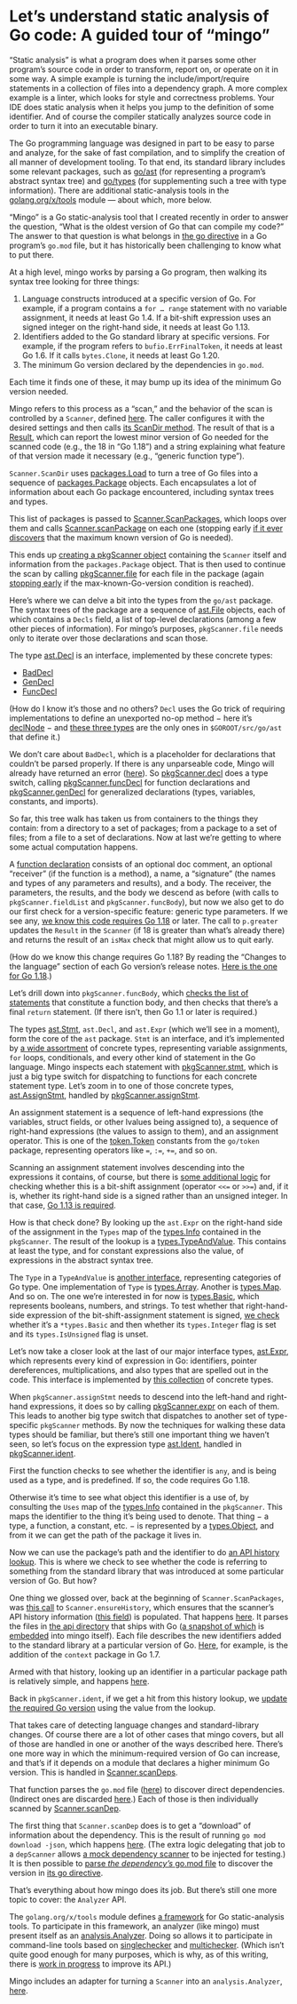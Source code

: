 # Let’s understand static analysis of Go code: A guided tour of “mingo”

“Static analysis” is what a program does when it parses some other program’s source code
in order to transform, report on, or operate on it in some way.
A simple example is turning the include/import/require statements in a collection of files into a dependency graph.
A more complex example is a linter,
which looks for style and correctness problems.
Your IDE does static analysis when it helps you jump to the definition of some identifier.
And of course the compiler statically analyzes source code in order to turn it into an executable binary.

The Go programming language was designed in part to be easy to parse and analyze,
for the sake of fast compilation,
and to simplify the creation of all manner of development tooling.
To that end, its standard library includes some relevant packages,
such as [go/ast](https://pkg.go.dev/go/ast)
(for representing a program’s abstract syntax tree)
and [go/types](https://pkg.go.dev/go/types)
(for supplementing such a tree with type information).
There are additional static-analysis tools in the [golang.org/x/tools](https://pkg.go.dev/golang.org/x/tools) module —
about which, more below.

“Mingo” is a Go static-analysis tool that I created recently in order to answer the question,
“What is the oldest version of Go that can compile my code?”
The answer to that question is what belongs in [the go directive](https://go.dev/ref/mod#go-mod-file-go) in a Go program’s `go.mod` file,
but it has historically been challenging to know what to put there.

At a high level,
mingo works by parsing a Go program,
then walking its syntax tree looking for three things:

1. Language constructs introduced at a specific version of Go.
   For example, if a program contains a `for … range` statement with no variable assignment,
   it needs at least Go 1.4.
   If a bit-shift expression uses an signed integer on the right-hand side,
   it needs at least Go 1.13.
2. Identifiers added to the Go standard library at specific versions.
   For example, if the program refers to `bufio.ErrFinalToken`,
   it needs at least Go 1.6.
   If it calls `bytes.Clone`,
   it needs at least Go 1.20.
3. The minimum Go version declared by the dependencies in `go.mod`.

Each time it finds one of these,
it may bump up its idea of the minimum Go version needed.

Mingo refers to this process as a “scan,”
and the behavior of the scan is controlled by a `Scanner`,
defined [here](https://github.com/bobg/mingo/blob/562b72282874015100556d6cecff601d9c9fd07a/scan.go#L18-L31).
The caller configures it with the desired settings
and then calls [its ScanDir method](https://github.com/bobg/mingo/blob/562b72282874015100556d6cecff601d9c9fd07a/scan.go#L47).
The result of that is a [Result](https://github.com/bobg/mingo/blob/562b72282874015100556d6cecff601d9c9fd07a/result.go#L11-L14),
which can report the lowest minor version of Go needed for the scanned code
(e.g., the 18 in “Go 1.18”)
and a string explaining what feature of that version made it necessary
(e.g., “generic function type”).

`Scanner.ScanDir` uses [packages.Load](https://pkg.go.dev/golang.org/x/tools/go/packages#Load)
to turn a tree of Go files into a sequence of [packages.Package](https://pkg.go.dev/golang.org/x/tools/go/packages#Package) objects.
Each encapsulates a lot of information about each Go package encountered,
including syntax trees and types.

This list of packages is passed to [Scanner.ScanPackages](https://github.com/bobg/mingo/blob/562b72282874015100556d6cecff601d9c9fd07a/scan.go#L69),
which loops over them and calls [Scanner.scanPackage](https://github.com/bobg/mingo/blob/562b72282874015100556d6cecff601d9c9fd07a/scan.go#L131) on each one
(stopping early [if it ever discovers](https://github.com/bobg/mingo/blob/562b72282874015100556d6cecff601d9c9fd07a/scan.go#L99-L101) that the maximum known version of Go is needed).

This ends up [creating a pkgScanner object](https://github.com/bobg/mingo/blob/562b72282874015100556d6cecff601d9c9fd07a/scan.go#L136-L141)
containing the `Scanner` itself and information from the `packages.Package` object.
That is then used to continue the scan
by calling [pkgScanner.file](https://github.com/bobg/mingo/blob/562b72282874015100556d6cecff601d9c9fd07a/package.go#L18)
for each file in the package
(again [stopping early](https://github.com/bobg/mingo/blob/562b72282874015100556d6cecff601d9c9fd07a/scan.go#L148-L150) if the max-known-Go-version condition is reached).

Here’s where we can delve a bit into the types from the `go/ast` package.
The syntax trees of the package are a sequence of [ast.File](https://pkg.go.dev/go/ast#File) objects,
each of which contains a `Decls` field, a list of top-level declarations
(among a few other pieces of information).
For mingo’s purposes,
`pkgScanner.file` needs only to iterate over those declarations and scan those.

The type [ast.Decl](https://pkg.go.dev/go/ast#Decl) is an interface,
implemented by these concrete types:

- [BadDecl](https://pkg.go.dev/go/ast#BadDecl)
- [GenDecl](https://pkg.go.dev/go/ast#GenDecl)
- [FuncDecl](https://pkg.go.dev/go/ast#FuncDecl)

(How do I know it’s those and no others?
`Decl` uses the Go trick of requiring implementations to define an unexported no-op method −
here it’s [declNode](https://cs.opensource.google/go/go/+/master:src/go/ast/ast.go;l=52;drc=28f1bf61b7383bd4079d77090e67b3198b75be12) −
and [these three types](https://cs.opensource.google/go/go/+/master:src/go/ast/ast.go;l=1011-1015;drc=28f1bf61b7383bd4079d77090e67b3198b75be12) are the only ones in `$GOROOT/src/go/ast` that define it.)

We don’t care about `BadDecl`,
which is a placeholder for declarations that couldn’t be parsed properly.
If there is any unparseable code,
Mingo will already have returned an error ([here](https://github.com/bobg/mingo/blob/562b72282874015100556d6cecff601d9c9fd07a/scan.go#L76-L85)).
So [pkgScanner.decl](https://github.com/bobg/mingo/blob/562b72282874015100556d6cecff601d9c9fd07a/decl.go#L9) does a type switch,
calling [pkgScanner.funcDecl](https://github.com/bobg/mingo/blob/562b72282874015100556d6cecff601d9c9fd07a/decl.go#L19) for function declarations
and [pkgScanner.genDecl](https://github.com/bobg/mingo/blob/562b72282874015100556d6cecff601d9c9fd07a/decl.go#L77)
for generalized declarations (types, variables, constants, and imports).

So far, this tree walk has taken us from containers to the things they contain:
from a directory to a set of packages;
from a package to a set of files;
from a file to a set of declarations.
Now at last we’re getting to where some actual computation happens.

A [function declaration](https://pkg.go.dev/go/ast#FuncDecl) consists of an optional doc comment,
an optional “receiver” (if the function is a method),
a name,
a “signature” (the names and types of any parameters and results),
and a body.
The receiver, the parameters, the results, and the body we descend as before
(with calls to `pkgScanner.fieldList` and `pkgScanner.funcBody`),
but now we also get to do our first check for a version-specific feature:
generic type parameters.
If we see any,
[we know this code requires Go 1.18](https://github.com/bobg/mingo/blob/562b72282874015100556d6cecff601d9c9fd07a/decl.go#L27-L37) or later.
The call to `p.greater` updates the `Result` in the `Scanner`
(if 18 is greater than what’s already there)
and returns the result of an `isMax` check
that might allow us to quit early.

(How do we know this change requires Go 1.18?
By reading the “Changes to the language” section of each Go version’s release notes.
[Here is the one for Go 1.18](https://tip.golang.org/doc/go1.18#language).)

Let’s drill down into `pkgScanner.funcBody`,
which [checks the list of statements](https://github.com/bobg/mingo/blob/562b72282874015100556d6cecff601d9c9fd07a/expr.go#L163-L170)
that constitute a function body,
and then checks that there’s a final `return` statement.
(If there isn’t, then Go 1.1 or later is required.)

The types [ast.Stmt](https://pkg.go.dev/go/ast#Stmt),
`ast.Decl`, and `ast.Expr`
(which we’ll see in a moment),
form the core of the `ast` package.
`Stmt` is an interface, and it’s implemented by
[a wide assortment](https://cs.opensource.google/go/go/+/master:src/go/ast/ast.go;l=849-871;drc=ef84d62cfc358ff62c60da9ceec754e7a389b5d5)
of concrete types,
representing variable assignments,
`for` loops,
conditionals,
and every other kind of statement in the Go language.
Mingo inspects each statement with
[pkgScanner.stmt](https://github.com/bobg/mingo/blob/562b72282874015100556d6cecff601d9c9fd07a/stmt.go#L10),
which is just a big type switch for dispatching to functions for each concrete statement type.
Let’s zoom in to one of those concrete types,
[ast.AssignStmt](https://pkg.go.dev/go/ast#AssignStmt),
handled by [pkgScanner.assignStmt](https://github.com/bobg/mingo/blob/562b72282874015100556d6cecff601d9c9fd07a/stmt.go#L87).

An assignment statement is a sequence of left-hand expressions
(the variables, struct fields, or other lvalues being assigned to),
a sequence of right-hand expressions
(the values to assign to them),
and an assignment operator.
This is one of the [token.Token](https://pkg.go.dev/go/token#Token) constants
from the `go/token` package,
representing operators like `=`, `:=`, `+=`, and so on.

Scanning an assignment statement involves descending into the expressions it contains, of course,
but there is [some additional logic](https://github.com/bobg/mingo/blob/562b72282874015100556d6cecff601d9c9fd07a/stmt.go#L89-L97)
for checking whether this is a bit-shift assignment
(operator `<<=` or `>>=`) and,
if it is,
whether its right-hand side is a signed rather than an unsigned integer.
In that case,
[Go 1.13 is required](https://tip.golang.org/doc/go1.13#language).

How is that check done?
By looking up the `ast.Expr` on the right-hand side of the assignment
in the `Types` map of the [types.Info](https://pkg.go.dev/go/types#Info)
contained in the `pkgScanner`.
The result of the lookup is a [types.TypeAndValue](https://pkg.go.dev/go/types#TypeAndValue).
This contains at least the type,
and for constant expressions also the value,
of expressions in the abstract syntax tree.

The `Type` in a `TypeAndValue` is [another interface](https://pkg.go.dev/go/types#Type),
representing categories of Go type.
One implementation of `Type` is [types.Array](https://pkg.go.dev/go/types#Array).
Another is [types.Map](https://pkg.go.dev/go/types#Map).
And so on.
The one we’re interested in for now
is [types.Basic](https://pkg.go.dev/go/types#Basic),
which represents booleans, numbers, and strings.
To test whether that right-hand-side expression of the bit-shift-assignment statement is signed,
[we check](https://github.com/bobg/mingo/blob/562b72282874015100556d6cecff601d9c9fd07a/package.go#L46)
whether it’s a `*types.Basic`
and then whether its `types.Integer` flag is set and its `types.IsUnsigned` flag is unset.

Let’s now take a closer look at the last of our major interface types,
[ast.Expr](https://pkg.go.dev/go/ast#Expr),
which represents every kind of expression in Go:
identifiers, pointer dereferences, multiplications,
and also types that are spelled out in the code.
This interface is implemented by [this collection](https://cs.opensource.google/go/go/+/master:src/go/ast/ast.go;l=548-573;drc=ef84d62cfc358ff62c60da9ceec754e7a389b5d5) of concrete types.

When `pkgScanner.assignStmt` needs to descend into the left-hand and right-hand expressions,
it does so by calling [pkgScanner.expr](https://github.com/bobg/mingo/blob/562b72282874015100556d6cecff601d9c9fd07a/expr.go#L11) on each of them.
This leads to another big type switch that dispatches to another set of type-specific `pkgScanner` methods.
By now the techniques for walking these data types should be familiar,
but there’s still one important thing we haven’t seen,
so let’s focus on the expression type [ast.Ident](https://pkg.go.dev/go/ast#Ident),
handled in [pkgScanner.ident](https://github.com/bobg/mingo/blob/e25314c0cc521e743eb39543db37296d4239df46/expr.go#L70).

First the function checks to see whether the identifier is `any`,
and is being used as a type,
and is predefined.
If so, the code requires Go 1.18.

Otherwise it’s time to see what object this identifier is a use of,
by consulting the `Uses` map of the [types.Info](https://pkg.go.dev/go/types#Info)
contained in the `pkgScanner`.
This maps the identifier to the thing it’s being used to denote.
That thing −
a type, a function, a constant, etc. −
is represented by a [types.Object](https://pkg.go.dev/go/types#Object),
and from it we can get the path of the package it lives in.

Now we can use the package’s path and the identifier to do [an API history lookup](https://github.com/bobg/mingo/blob/e25314c0cc521e743eb39543db37296d4239df46/expr.go#L97).
This is where we check to see whether the code is referring to something from the standard library
that was introduced at some particular version of Go.
But how?

One thing we glossed over,
back at the beginning of `Scanner.ScanPackages`,
was [this call](https://github.com/bobg/mingo/blob/e25314c0cc521e743eb39543db37296d4239df46/scan.go#L70) to `Scanner.ensureHistory`,
which ensures that the scanner’s API history information
([this field](https://github.com/bobg/mingo/blob/e25314c0cc521e743eb39543db37296d4239df46/scan.go#L29))
is populated.
That happens [here](https://github.com/bobg/mingo/blob/e25314c0cc521e743eb39543db37296d4239df46/hist.go#L66).
It parses the files in [the api directory](https://cs.opensource.google/go/go/+/master:api/) that ships with Go
([a snapshot of which](https://github.com/bobg/mingo/tree/main/api) is [embedded](https://github.com/bobg/mingo/blob/e25314c0cc521e743eb39543db37296d4239df46/hist.go#L56-L57) into mingo itself).
Each file describes the new identifiers added to the standard library at a particular version of Go.
[Here](https://github.com/bobg/mingo/blob/e25314c0cc521e743eb39543db37296d4239df46/api/go1.7.txt#L6-L19), for example,
is the addition of the `context` package in Go 1.7.

Armed with that history,
looking up an identifier in a particular package path is relatively simple,
and happens [here](https://github.com/bobg/mingo/blob/e25314c0cc521e743eb39543db37296d4239df46/hist.go#L26).

Back in `pkgScanner.ident`,
if we get a hit from this history lookup,
we [update the required Go version](https://github.com/bobg/mingo/blob/e25314c0cc521e743eb39543db37296d4239df46/expr.go#L98-L103) using the value from the lookup.

That takes care of detecting language changes and standard-library changes.
Of course there are a lot of other cases that mingo covers,
but all of those are handled in one or another of the ways described here.
There’s one more way in which the minimum-required version of Go can increase,
and that’s if it depends on a module that declares a higher minimum Go version.
This is handled in [Scanner.scanDeps](https://github.com/bobg/mingo/blob/bddce647865471cc1b3214894582be9188b4af00/deps.go#L16).

That function parses the `go.mod` file
([here](https://github.com/bobg/mingo/blob/bddce647865471cc1b3214894582be9188b4af00/deps.go#L22))
to discover direct dependencies.
(Indirect ones are discarded [here](https://github.com/bobg/mingo/blob/bddce647865471cc1b3214894582be9188b4af00/deps.go#L28-L30).)
Each of those is then individually scanned by [Scanner.scanDep](https://github.com/bobg/mingo/blob/bddce647865471cc1b3214894582be9188b4af00/deps.go#L71).

The first thing that `Scanner.scanDep` does is to get a “download” of information about the dependency.
This is the result of running `go mod download -json`,
which happens [here](https://github.com/bobg/mingo/blob/bddce647865471cc1b3214894582be9188b4af00/deps.go#L52).
(The extra logic delegating that job to a `depScanner`
allows [a mock dependency scanner](https://github.com/bobg/mingo/blob/bddce647865471cc1b3214894582be9188b4af00/deps_test.go#L30) to be injected for testing.)
It is then possible to [parse _the dependency’s_ go.mod file](https://github.com/bobg/mingo/blob/bddce647865471cc1b3214894582be9188b4af00/deps.go#L86)
to discover the version in [its go directive](https://github.com/bobg/mingo/blob/bddce647865471cc1b3214894582be9188b4af00/deps.go#L94).

That’s everything about how mingo does its job.
But there’s still one more topic to cover:
the `Analyzer` API.

The `golang.org/x/tools` module defines [a framework](https://pkg.go.dev/golang.org/x/tools/go/analysis) for Go static-analysis tools.
To participate in this framework, an analyzer (like mingo) must present itself as an [analysis.Analyzer](https://pkg.go.dev/golang.org/x/tools/go/analysis#Analyzer).
Doing so allows it to participate in command-line tools based on
[singlechecker](https://pkg.go.dev/golang.org/x/tools/go/analysis/singlechecker)
and [multichecker](https://pkg.go.dev/golang.org/x/tools/go/analysis/multichecker).
(Which isn’t quite good enough for many purposes,
which is why, as of this writing,
there is [work in progress](https://github.com/golang/go/issues/61324) to improve its API.)

Mingo includes an adapter for turning a `Scanner` into an `analysis.Analyzer`,
[here](https://github.com/bobg/mingo/blob/e25314c0cc521e743eb39543db37296d4239df46/analyzer.go#L8).
